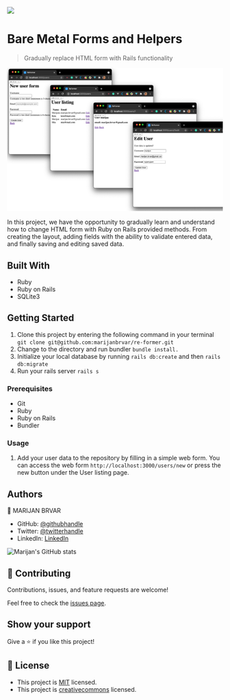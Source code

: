 ![](https://img.shields.io/badge/Microverse-blueviolet)

# Bare Metal Forms and Helpers

> Gradually replace HTML form with Rails functionality

![screenshot](./app_screenshot.png)

In this project, we have the opportunity to gradually learn and understand how to change HTML form
with Ruby on Rails provided methods. From creating the layout, adding fields with the ability
to validate entered data, and finally saving and editing saved data.

## Built With

- Ruby
- Ruby on Rails
- SQLite3


## Getting Started
1. Clone this project by entering the following command in your terminal `git clone git@github.com:marijanbrvar/re-former.git`
2. Change to the directory and run bundler `bundle install.`
3. Initialize your local database by running `rails db:create` and then `rails db:migrate`
4. Run your rails server `rails s`

### Prerequisites
- Git
- Ruby
- Ruby on Rails
- Bundler


### Usage
1. Add your user data to the repository by filling in a simple web form.
You can access the web form `http://localhost:3000/users/new` or
press the new button under the User listing page.


## Authors

👤 MARIJAN BRVAR

- GitHub: [@githubhandle](https://github.com/marijanbrvar)
- Twitter: [@twitterhandle](https://twitter.com/marijanbrvar)
- LinkedIn: [LinkedIn](https://linkedin.com/in/marijanbrvar)

![Marijan's GitHub stats](https://github-readme-stats.vercel.app/api?username=marijanbrvar&count_private=true&theme=dark&show_icons=true)

## 🤝 Contributing

Contributions, issues, and feature requests are welcome!

Feel free to check the [issues page](https://github.com/marijanbrvar/re-former/issues).

## Show your support

Give a ⭐️ if you like this project!

## 📝 License

- This project is [MIT](https://github.com/marijanbrvar/re-former/blob/bare-metal-forms-helpers/LICENSE) licensed.
- This project is [creativecommons](https://creativecommons.org/licenses/by-nc/4.0/) licensed.
